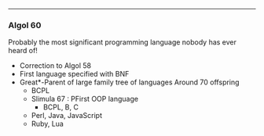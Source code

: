 
---

### Algol 60

Probably the most significant programming language nobody has ever heard of!

- Correction to Algol 58
- First language specified with BNF
- Great*-Parent of large family tree of languages Around 70 offspring
  * BCPL
  * Slimula 67 : PFirst OOP language
    * BCPL, B, C
  * Perl, Java, JavaScript
  * Ruby, Lua
